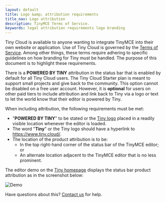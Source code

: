 ```yaml
---
layout: default
title: Logo &amp; attribution requirements
title_nav: Logo attribution
description: TinyMCE Terms of Service.
keywords: legal attribution requirements logo branding
---
```

Tiny Cloud is available to anyone wanting to integrate TinyMCE into their own website or application. Use of Tiny Cloud is governed by the [Terms of Service](https://about.tiny.cloud/legal/tiny-cloud-services-subscription-agreement/). Among other things, these terms require adhering to specific guidelines on how branding for Tiny must be handled. The purpose of this document is to highlight these requirements.

There is a **POWERED BY TINY** attribution in the status bar that is enabled by default for all Tiny Cloud users. The Tiny Cloud Starter plan is meant to support small projects and give back to the community. This option cannot be disabled on a free user account. However, it is **optional** for users on other paid tiers to include attribution and link back to Tiny via a logo or text to let the world know that their editor is powered by Tiny.

When including attribution, the following requirements must be met:

* "**POWERED BY TINY**" to be stated or the [Tiny logo](https://www.tiny.cloud/_guidelines/) placed in a readily visible location whenever the editor is loaded.
* The word "**Tiny**" or the Tiny logo should have a hyperlink to https://www.tiny.cloud/.
* The location of the product attribution is to be:
  * In the  top right-hand corner of the status bar of the TinyMCE editor; or
  * An alternate location adjacent to the TinyMCE editor that is no less prominent.

The editor demo on the [Tiny homepage](https://www.tiny.cloud/) displays the status bar product attribution as in the screenshot below:

![Demo]({{site.baseurl}}/images/screenshot-tiny-editor.png)

Have questions about this? [Contact us](https://support.tiny.cloud/hc/en-us/requests/new) for help.
